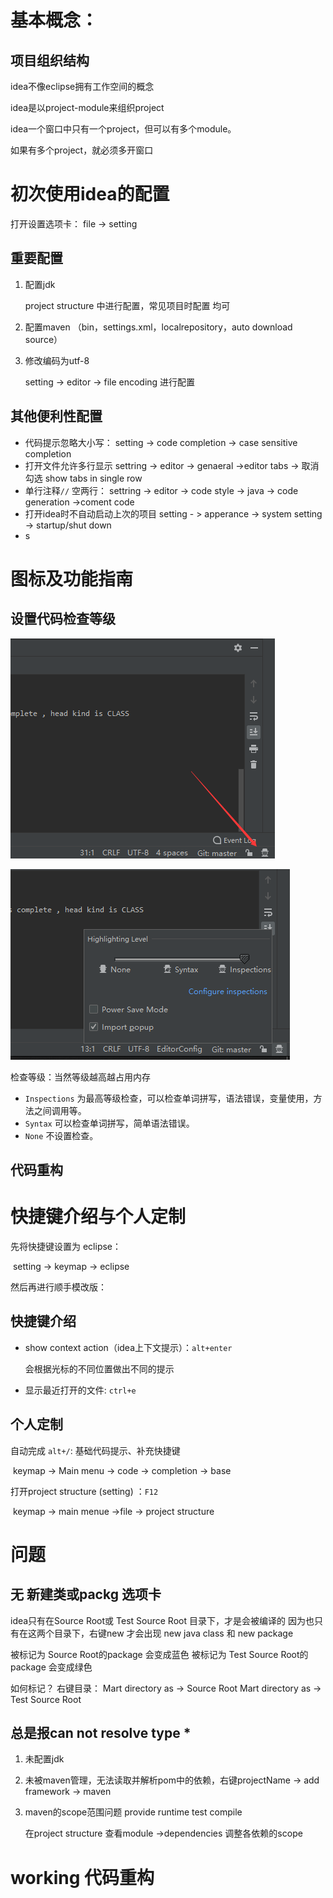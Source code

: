 # 基本概念：

## 项目组织结构

idea不像eclipse拥有工作空间的概念

idea是以project-module来组织project



idea一个窗口中只有一个project，但可以有多个module。

如果有多个project，就必须多开窗口



# 初次使用idea的配置
打开设置选项卡：  file -> setting

##  重要配置

1. 配置jdk 

   project structure 中进行配置，常见项目时配置 均可

2. 配置maven  （bin，settings.xml，localrepository，auto download source）

3. 修改编码为utf-8

   setting -> editor -> file encoding 进行配置

## 其他便利性配置
- 代码提示忽略大小写： setting -> code completion -> case sensitive completion
- 打开文件允许多行显示  settring -> editor -> genaeral ->editor tabs -> 取消勾选 show tabs in single row
- 单行注释`//` 空两行： settring -> editor  -> code style -> java -> code generation ->coment code 
- 打开idea时不自动启动上次的项目 setting - > apperance -> system setting -> startup/shut down
- s



# 图标及功能指南
## 设置代码检查等级



![img1](./img/img1.png)



![img2](./img/img2.png)



检查等级：当然等级越高越占用内存

- `Inspections` 为最高等级检查，可以检查单词拼写，语法错误，变量使用，方法之间调用等。
- `Syntax` 可以检查单词拼写，简单语法错误。
- `None` 不设置检查。



## 代码重构



# 快捷键介绍与个人定制

先将快捷键设置为 eclipse：

​	setting -> keymap -> eclipse 

然后再进行顺手模改版：



## 快捷键介绍

- show context action（idea上下文提示）：`alt+enter`

  会根据光标的不同位置做出不同的提示

- 显示最近打开的文件: `ctrl+e`

 







## 个人定制

自动完成 `alt+/`: 基础代码提示、补充快捷键 

​	keymap -> Main menu -> code -> completion  -> base 

打开project structure (setting) ：`F12`

​	keymap -> main menue ->file -> project structure







# 问题
## 无 新建类或packg 选项卡
idea只有在Source Root或 Test Source Root 目录下，才是会被编译的
因为也只有在这两个目录下，右键new 才会出现 new java class 和 new package

被标记为 Source Root的package 会变成蓝色
被标记为 Test Source Root的package 会变成绿色

如何标记？
右键目录：
    Mart directory as -> Source Root
    Mart directory as -> Test Source Root

## 总是报can not resolve type *

1. 未配置jdk

2. 未被maven管理，无法读取并解析pom中的依赖，右键projectName -> add framework -> maven

3. maven的scope范围问题 provide runtime test compile 

   在project structure 查看module ->dependencies 调整各依赖的scope

   

# working  代码重构




